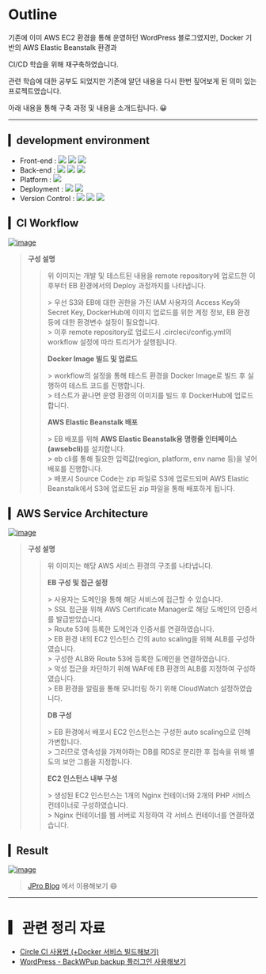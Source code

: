 # Outline
<p>기존에 이미 AWS EC2 환경을 통해 운영하던 WordPress 블로그였지만, Docker 기반의 AWS Elastic Beanstalk 환경과 </p>
<p>CI/CD 학습을 위해 재구축하였습니다. </p>
<p>관련 학습에 대한 공부도 되었지만 기존에 알던 내용을 다시 한번 짚어보게 된 의미 있는 프로젝트였습니다. </p>
<p>아래 내용을 통해 구축 과정 및 내용을 소개드립니다. 😀</p>

***
## ▎development environment
- Front-end :
<span><img src="https://img.shields.io/badge/CSS-1572b6?style=flat&logo=css3&logoColor=white"/></span>
<span><img src="https://img.shields.io/badge/JavaScript-dbab09?style=flat&logo=javascript&logoColor=white"/></span>
<span><img src="https://img.shields.io/badge/jQuery-0769ad?style=flat&logo=jquery&logoColor=white"/></span>
- Back-end : 
<span><img src="https://img.shields.io/badge/PHP-777BB4?style=flat&logo=PHP&logoColor=white"/></span>
<span><img src="https://img.shields.io/badge/MySQL-4479A1?style=flat&logo=MySQL&logoColor=white"/></span>
<span><img src="https://img.shields.io/badge/NGINX-009639?style=flat&logo=NGINX&logoColor=white"/></span> 
- Platform : 
<span><img src="https://img.shields.io/badge/WordPress-21759B?style=flat&logo=WordPress&logoColor=white"/></span> 
- Deployment : 
<span><img src="https://img.shields.io/badge/AWS-232f3e?style=flat&logo=amazon-aws&logoColor=white"/></span>
<span><img src="https://img.shields.io/badge/Docker-2496ED?style=flat&logo=Docker&logoColor=white"/></span>
- Version Control : <span><img src="https://img.shields.io/badge/Git-f05032?style=flat&logo=git&logoColor=white"/></span>
<span><img src="https://img.shields.io/badge/GitHub-181717?style=flat&logo=github&logoColor=white"/></span>
<span><img src="https://img.shields.io/badge/CircleCI-343434?style=flat&logo=CircleCI&logoColor=white"/></span><br>

## ▎CI Workflow
[![image](https://user-images.githubusercontent.com/38343913/158019700-79c72e60-ae4f-4fdc-aa6e-1f6601cdc5e1.png)](#)
> <b>구성 설명</b>
>> <p>위 이미지는 개발 및 테스트된 내용을 remote repository에 업로드한 이후부터 EB 환경에서의 Deploy 과정까지를 나타냅니다.</p>
>>> 우선 S3와 EB에 대한 권한을 가진 IAM 사용자의 Access Key와 Secret Key, DockerHub에 이미지 업로드를 위한 계정 정보, EB 환경 등에 대한 환경변수 설정이 필요합니다.<br>
>>> 이후 remote repository로 업로드시 .circleci/config.yml의 workflow 설정에 따라 트리거가 실행됩니다.<br>
>> <p></p>
>> <p><b>Docker Image 빌드 및 업로드</b></p>
>>> workflow의 설정을 통해 테스트 환경을 Docker Image로 빌드 후 실행하여 테스트 코드를 진행합니다.<br>
>>> 테스트가 끝나면 운영 환경의 이미지를 빌드 후 DockerHub에 업로드합니다.<br>
>> <p></p>
>> <p><b>AWS Elastic Beanstalk 배포</b></p>
>>> EB 배포를 위해 <b>AWS Elastic Beanstalk용 명령줄 인터페이스(awsebcli)</b>를 설치합니다.<br>
>>> eb cli를 통해 필요한 입력값(region, platform, env name 등)을 넣어 배포를 진행합니다.<br>
>>> 배포시 Source Code는 zip 파일로 S3에 업로드되며 AWS Elastic Beanstalk에서 S3에 업로드된 zip 파일을 통해 배포하게 됩니다.<br>

## ▎AWS Service Architecture
[![image](https://user-images.githubusercontent.com/38343913/158030069-caa7ce37-59ab-4b41-9826-1efa5e81b1f8.png)](#)
> <b>구성 설명</b>
>> <p>위 이미지는 해당 AWS 서비스 환경의 구조를 나타냅니다.</p>
>> <p><b>EB 구성 및 접근 설정</b></p>
>>> 사용자는 도메인을 통해 해당 서비스에 접근할 수 있습니다.<br>
>>> SSL 접근을 위해 AWS Certificate Manager로 해당 도메인의 인증서를 발급받았습니다.<br>
>>> Route 53에 등록한 도메인과 인증서를 연결하였습니다.<br>
>>> EB 환경 내의 EC2 인스턴스 간의 auto scaling을 위해 ALB를 구성하였습니다.<br>
>>> 구성한 ALB와 Route 53에 등록한 도메인을 연결하였습니다.<br>
>>> 악성 접근을 차단하기 위해 WAF에 EB 환경의 ALB를 지정하여 구성하였습니다.<br>
>>> EB 환경을 알림을 통해 모니터링 하기 위해 CloudWatch 설정하였습니다.<br>
>> <p></p>
>> <p><b>DB 구성</b></p>
>>> EB 환경에서 배포시 EC2 인스턴스는 구성한 auto scaling으로 인해 가변합니다.<br>
>>> 그러므로 영속성을 가져야하는 DB를 RDS로 분리한 후 접속을 위해 별도의 보안 그룹을 지정합니다.<br>
>> <p></p>
>> <p><b>EC2 인스턴스 내부 구성</b></p>
>>> 생성된 EC2 인스턴스는 1개의 Nginx 컨테이너와 2개의 PHP 서비스 컨테이너로 구성하였습니다.<br>
>>> Nginx 컨테이너를 웹 서버로 지정하여 각 서비스 컨테이너를 연결하였습니다.<br>

## ▎Result
[![image](https://user-images.githubusercontent.com/38343913/158014722-9d3d9eda-71f3-4652-a852-8f6cb1a9d8f5.png)](https://jpro.blog)
> <a href="https://www.jpro.blog/">JPro Blog</a> 에서 이용해보기 😄

***
# ▎관련 정리 자료
- <a href="https://www.jpro.blog/?p=2147">Circle CI 사용법 (+Docker 서비스 빌드해보기)</a>
- <a href="https://www.jpro.blog/?p=353">WordPress - BackWPup backup 플러그인 사용해보기</a>

